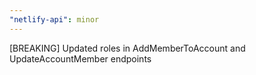 ```yaml
---
"netlify-api": minor
---
```


[BREAKING] Updated roles in AddMemberToAccount and UpdateAccountMember endpoints